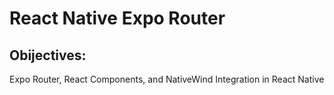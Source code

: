 # React Native Expo Router

## Obijectives:

Expo Router, React Components, and NativeWind Integration in React Native
